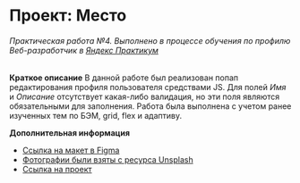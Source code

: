 # Проект: Место
###### _Практическая работа №4. Выполнено в процессе обучения по профилю Веб-разработчик в [Яндекс Практикум](https://www.praktikum.yandex.ru)_

**Краткое описание**
В данной работе был реализован попап редактирования профиля пользователя средствами JS. Для полей _Имя_ и _Описание_ отсутствует какая-либо валидация, но эти поля являются обязательными для заполнения.
Работа была выполнена с учетом ранее изученных тем по БЭМ, grid, flex и адаптиву.

**Дополнительная информация**
* [Ссылка на макет в Figma](https://www.figma.com/file/2cn9N9jSkmxD84oJik7xL7/JavaScript.-Sprint-4?node-id=0%3A1)
* [Фотографии были взяты с ресурса Unsplash]( https://unsplash.com)
* [Ссылка на проект](https://lerachandi.github.io/mesto/)
